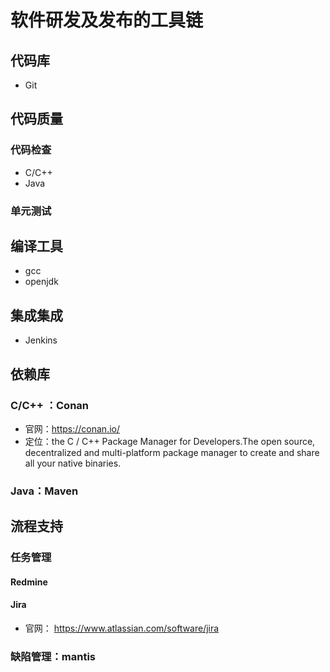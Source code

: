 # 软件研发及发布的工具链

## 代码库

* Git

## 代码质量

### 代码检查

* C/C++
* Java

### 单元测试

## 编译工具

* gcc
* openjdk

## 集成集成

* Jenkins

## 依赖库

### C/C++ ：Conan

* 官网：<https://conan.io/>
* 定位：the C / C++ Package Manager for Developers.The open source, decentralized and multi-platform package manager to create and share all your native binaries.

### Java：Maven

## 流程支持

### 任务管理

#### Redmine

#### Jira

* 官网： <https://www.atlassian.com/software/jira>

### 缺陷管理：mantis